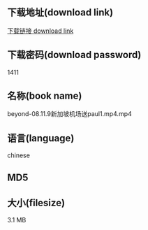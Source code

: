 ## 下载地址(download link)
[下载链接 download link](https://tutu365.netlify.app/?s=beyond-08.11.9%E6%96%B0%E5%8A%A0%E5%9D%A1%E6%9C%BA%E5%9C%BA%E9%80%81paul1.mp4)

## 下载密码(download password)
1411

## 名称(book name)
beyond-08.11.9新加坡机场送paul1.mp4.mp4

## 语言(language)
chinese

## MD5


## 大小(filesize)
3.1 MB
